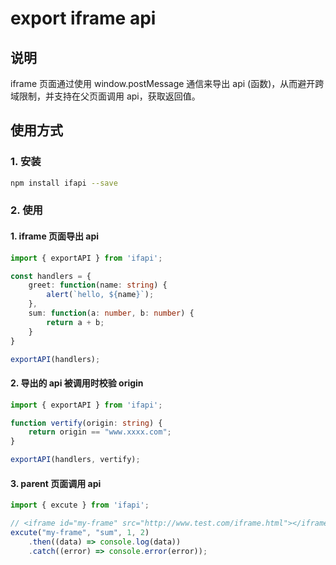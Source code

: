 # export iframe api

## 说明

iframe 页面通过使用 window.postMessage 通信来导出 api (函数)，从而避开跨域限制，并支持在父页面调用 api，获取返回值。

## 使用方式

### 1. 安装

```sh
npm install ifapi --save
```

### 2. 使用

#### 1. iframe 页面导出 api

```ts
import { exportAPI } from 'ifapi';

const handlers = {
    greet: function(name: string) {
        alert(`hello, ${name}`);
    },
    sum: function(a: number, b: number) {
        return a + b;
    }
}

exportAPI(handlers);
```

#### 2. 导出的 api 被调用时校验 origin

```ts
import { exportAPI } from 'ifapi';

function vertify(origin: string) {
    return origin == "www.xxxx.com";
}

exportAPI(handlers, vertify);
```

#### 3. parent 页面调用 api
```ts
import { excute } from 'ifapi';

// <iframe id="my-frame" src="http://www.test.com/iframe.html"></iframe>
excute("my-frame", "sum", 1, 2)
	.then((data) => console.log(data))
	.catch((error) => console.error(error));
```
